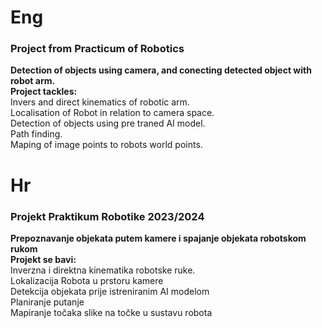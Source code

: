 # Eng
### Project from Practicum of Robotics
<b>Detection of objects using camera, and conecting detected object with robot arm.</b><br>
<b>Project tackles:</b>
<br>Invers and direct kinematics of robotic arm.
<br>Localisation of Robot in relation to camera space.
<br>Detection of objects using pre traned AI model.
<br>Path finding.
<br>Maping of image points to robots world points.

# Hr
### Projekt Praktikum Robotike 2023/2024
<b>Prepoznavanje objekata putem kamere i spajanje objekata robotskom rukom</b><br>
<b>Projekt se bavi:</b>
<br>Inverzna i direktna kinematika robotske ruke.
<br>Lokalizacija Robota u prstoru kamere
<br>Detekcija objekata prije istreniranim AI modelom
<br>Planiranje putanje
<br>Mapiranje točaka slike na točke u sustavu robota


